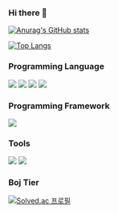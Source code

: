 ### Hi there 👋
[![Anurag's GitHub stats](https://github-readme-stats.vercel.app/api?username=harry7435)](https://github.com/harry7435/github-readme-stats)

[![Top Langs](https://github-readme-stats.vercel.app/api/top-langs/?username=harry7435)](https://github.com/harry7435/github-readme-stats)

### Programming Language
<img src="https://img.shields.io/badge/Python-3776AB?style=flat-square&logo=python&logoColor=white"/> <img src="https://img.shields.io/badge/Jupyter-F37626?style=flat-square&logo=Jupyter&logoColor=white"/> <img src="https://img.shields.io/badge/HTML5-E34F26?style=flat-square&logo=HTML5&logoColor=white"/> <img src="https://img.shields.io/badge/CSS3-1572B6?style=flat-square&logo=CSS3&logoColor=white"/>

### Programming Framework
<img src="https://img.shields.io/badge/Django-092E20?style=flat-square&logo=Django&logoColor=white"/> 

### Tools
<img src="https://img.shields.io/badge/Visual Studio Code-007ACC?style=flat-square&logo=Visual Studio Code&logoColor=white"/> <img src="https://img.shields.io/badge/Google Colab-F9AB00?style=flat-square&logo=Google Colab&logoColor=white"/>

### Boj Tier
[![Solved.ac
프로필](http://mazassumnida.wtf/api/mini/generate_badge?boj=harry960629)](https://solved.ac/harry960629)

<!--
**harry7435/harry7435** is a ✨ _special_ ✨ repository because its `README.md` (this file) appears on your GitHub profile.

Here are some ideas to get you started:

- 🔭 I’m currently working on ...
- 🌱 I’m currently learning ...
- 👯 I’m looking to collaborate on ...
- 🤔 I’m looking for help with ...
- 💬 Ask me about ...
- 📫 How to reach me: ...
- 😄 Pronouns: ...
- ⚡ Fun fact: ...
-->
